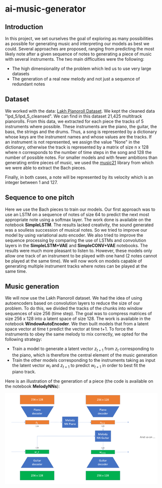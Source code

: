 # ai-music-generator

## Introduction

In this project, we set ourselves the goal of exploring as many possibilities as possible for generating music and interpreting our models as best we could. Several approaches are proposed, ranging from predicting the most likely note after a given sequence of notes to generating a piece of music with several instruments. The two main difficulties were the following: 
* The high dimensionality of the problem which led us to use very large datasets
* The generation of a real new melody and not just a sequence of redundant notes

## Dataset

We worked with the data: [Lakh Pianoroll Dataset](https://salu133445.github.io/lakh-pianoroll-dataset/). We kept the cleaned data "lpd_5/lpd_5_cleansed". We can find in this dataset 21,425 multitrack pianorolls. From this data, we extracted for each piece the tracks of 5 instruments where possible. These instruments are the piano, the guitar, the bass, the strings and the drums. Thus, a song is represented by a dictionary whose keys are the instrument names and whose values are the tracks. If an instrument is not represented, we assign the value "None" in the dictionary, otherwise the track is represented by a matrix of size n x 128 where n corresponds to the number of time steps in the song and 128 the number of possible notes. For smaller models and with fewer ambitions than generating entire pieces of music, we used the [music21](https://web.mit.edu/music21/) library from which we were able to extract the Bach pieces.

Finally, in both cases, a note will be represented by its velocity which is an integer between 1 and 127. 

## Sequence to one pitch

Here we use the Bach pieces to train our models. Our first approach was to use an LSTM on a sequence of notes of size 64 to predict the next most appropriate note using a softmax layer. The work done is available on the notebook **SimpleLSTM**. The results lacked creativity, the sound generated was a soulless succession of musical notes. So we tried to improve our model by using variational auto encoder. We also tried to improve the sequence processing by comparing the use of LSTMs and convolution layers in the **SimpleLSTM+VAE** and **SimpleCONV+VAE** notebooks. The results were much more pleasant to listen to. However, these models only allow one track of an instrument to be played with one hand (2 notes cannot be played at the same time). We will now work on models capable of generating multiple instrument tracks where notes can be played at the same time.



## Music generation

We will now use the Lakh Pianoroll dataset. We had the idea of using autoencoders based on convolution layers to reduce the size of our problem. To do this, we divided the tracks of the chunks into window sequences of size 256 (time step). The goal was to compress matrices of size 256 x 128 into a latent space of size 128. The work is available in the notebook **WindowAutoEncoder**. We then built models that from a latent space vector at time t predict the vector at time t+1. To force the instruments to obey the same melody to mix correctly, we opted for the following strategy: 
* Train a model to generate a latent vector $z_{t+1}$ from $z_t$ corresponding to the piano, which is therefore the central element of the music generation
* Train the other models corresponding to the instruments taking as input the latent vector $w_t$ and $z_{t+1}$ to predict $w_{t+1}$ in order to best fit the piano track.

Here is an illustration of the generation of a piece (the code is available on the notebook **MelodyNNs**): 

<img src="images/MusicGenerator.png" WIDTH=600 HEIGHT=300>

